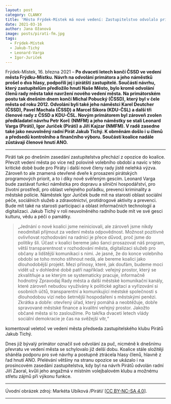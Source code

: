 ```yaml
---
layout: post
category: CLANKY
title: 'Město Frýdek-Místek má nové vedení: Zastupitelstvo odvolalo primátora a radní města, Piráti návrh podpořili a usednou v radě'
date: 2021-03-16
author: Jana Ožanová
image: posts/pirati-fm.jpg
tags:
  - Frýdek-Místek
  - Jakub-Tichý
  - Leonard-Varga
  - Igor-Juriček
---
```


Frýdek-Místek, 16. března 2021 – **Po dvaceti letech končí ČSSD ve vedení města Frýdku-Místku. Návrh na odvolání primátora a jeho náměstků prošel o dva hlasy, podpořili jej i pirátští zastupitelé. Součástí návrhu, který zastupitelům předložilo hnutí Naše Město, bylo kromě odvolání členů rady města také navržení nového vedení města. Na primátorském postu tak dnešním dnem končí Michal Pobucký (ČSSD), který byl v čele města od roku 2012. Odvoláni byli také jeho náměstci Karel Deutcher (ČSSD), Pavel Machala (ČSSD) a Marcel Sikora (KDU-ČSL) a další tři členové rady z ČSSD a KDU-ČSL.  Novým primátorem byl zároveň zvolen předkladatel návrhu Petr Korč (NMFM) a jeho náměstky se stali Leonard Varga (Piráti), Igor Juriček (Piráti) a Jiří Kajzar (NMFM). V radě zasedne také jako neuvolněný radní Pirát Jakub Tichý. K obměnám došlo i u členů a předsedů kontrolního a finančního výboru. Součástí koalice nadále zůstávají členové hnutí ANO.**

<hr />

Piráti tak po dnešním zasedání zastupitelstva přechází z opozice do koalice. Převzít vedení města po více než polovině volebního období a navíc v této kritické době bude pro Piráty i další nové členy rady jistě nelehká výzva. Zároveň to ale znamená otevřené dveře k prosazení pirátských programových priorit, a to i díky nově svěřeným gescím. Leonard Varga bude zastávat funkci náměstka pro dopravu a silniční hospodářství, pro životní prostředí, pro oblast veřejného pořádku, prevenci kriminality a městské policie. Náměstek Igor Juriček bude mít na starosti oblast sociální péče, sociálních služeb a zdravotnictví, protidrogové aktivity a prevenci. Bude mít také na starosti participaci a oblast informačních technologií a digitalizaci. Jakub Tichý v roli neuvolněného radního bude mít ve své gesci kulturu, vědu a péči o památky.

> „Jednání o nové koalici jsme neiniciovali, ale zároveň jsme nikdy neodmítali přijmout za vedení města odpovědnost. Možnost pozitivně ovlivňovat rozhodování na radnici je přece důvod, proč jsme do politiky šli. Účast v koalici bereme jako šanci prosazovat náš program, větší transparentnost v rozhodování města, digitalizaci služeb pro občany a lidštější komunikaci s nimi. Je jasné, že do konce volebního období se toho mnoho stihnout nedá, ale bereme koalici jako dlouhodobější projekt. Mezi přínosy, které, jak doufám, budeme moci vidět už v dohledné době patří například: veřejný prostor, který se zkvalitňuje a se kterým se systematicky pracuje, informačně hodnotný Zpravodaj Rady města a další městské komunikační kanály, které zároveň nebudou využívány k politické agitaci a vyřizování si osobních účtů, transparentní a komunikující městské společnosti s dlouhodobou vizí nebo šetrnější hospodaření s městskými penězi. Zkrátka a dobře: otevřený úřad, který pomáhá a neobtěžuje, dobře spravované městské finance a kvalitní veřejný prostor. Jakožto občané města si to zasloužíme. Po takřka dvaceti letech vlády sociální demokracie je čas na svěžejší vítr,“

komentoval veletoč ve vedení města předseda zastupitelského klubu Pirátů Jakub Tichý.

Dnes již bývalý primátor označil své odvolání za puč, nicméně k dnešnímu převratu ve vedení města se schylovalo již delší dobu. Koalice stále složitěji sháněla podporu pro své návrhy a postupně ztrácela hlasy členů, hlavně z řad hnutí ANO. Přelévání většiny na stranu opozice se ukázalo i na prosincovém zasedání zastupitelstva, kdy byl na návrh Pirátů odvolán radní Jiří Zaoral, kvůli jeho angažmá v místním volejbalovém klubu a možnému střetu zájmů při výkonu funkce.

---

Úvodní obrázek zdroj: Markéta Ubíková /Piráti/ \[[CC BY-NC-SA 4.0](https://creativecommons.org/licenses/by-nc-sa/4.0/deed.cs)\].

- - -
